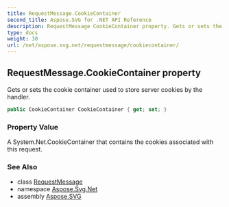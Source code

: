 ```yaml
---
title: RequestMessage.CookieContainer
second_title: Aspose.SVG for .NET API Reference
description: RequestMessage CookieContainer property. Gets or sets the cookie container used to store server cookies by the handler
type: docs
weight: 30
url: /net/aspose.svg.net/requestmessage/cookiecontainer/
---
```

## RequestMessage.CookieContainer property

Gets or sets the cookie container used to store server cookies by the handler.

```csharp
public CookieContainer CookieContainer { get; set; }
```

### Property Value

A System.Net.CookieContainer that contains the cookies associated with this request.

### See Also

* class [RequestMessage](../)
* namespace [Aspose.Svg.Net](../../../aspose.svg.net/)
* assembly [Aspose.SVG](../../../)
